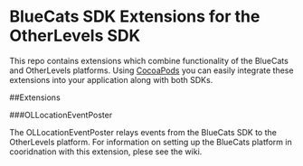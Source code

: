 BlueCats SDK Extensions for the OtherLevels SDK
================

This repo contains extensions which combine functionality of the BlueCats and OtherLevels platforms.  Using [CocoaPods](http://www.cocoapods.org) you can easily integrate these extensions into your application along with both SDKs.  

##Extensions

###OLLocationEventPoster

The OLLocationEventPoster relays events from the BlueCats SDK to the OtherLevels platform.  For information on setting up the BlueCats platform in cooridnation with this extension, plese see the wiki.
